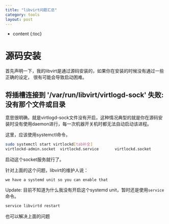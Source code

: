 ```yaml
---
title: "libvirt问题汇总"
category: tools
layout: post
---
```


* content
{:toc}

# 源码安装
首先声明一下，我的libvirt是通过源码安装的，如果你在安装的时候没有通过一些正确的设定，
很有可能会导致启动困难。

## 将插槽连接到 '/var/run/libvirt/virtlogd-sock' 失败: 没有那个文件或目录
意思很明确，就是virtlogd-sock文件没有开启，这种情况典型的就是你在源码安装时没有使用daemon进行，每一次机器开关机时都无法自动启动该进程。

这里，应该使用systemctl命令，

```bash
sudo systemctl start virtlockd[tab补全]
virtlockd-admin.socket  virtlockd.service       virtlockd.socket
```
启动这个socket服务就行了。

针对上面的这个问题，libvirt的维护人说：

	we have a systemd unit so you can enable that


Update: 目前不知道为什么我没有开启这个systemd unit，暂时还是使用`service`命令。

```bash
service libvirtd restart
```
也可以解决上面的问题


